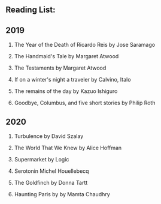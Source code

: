 ## Reading List: 

## 2019

1. The Year of the Death of Ricardo Reis by Jose Saramago

2. The Handmaid's Tale by Margaret Atwood

3. The Testaments by Margaret Atwood

4. If on a winter's night a traveler by Calvino, Italo

5. The remains of the day by Kazuo Ishiguro

6. Goodbye, Columbus, and five short stories by Philip Roth 

## 2020

1. Turbulence by David Szalay

2. The World That We Knew by Alice Hoffman

3. Supermarket by Logic 

4. Serotonin Michel Houellebecq

5. The Goldfinch by Donna Tartt

6. Haunting Paris by by Mamta Chaudhry
